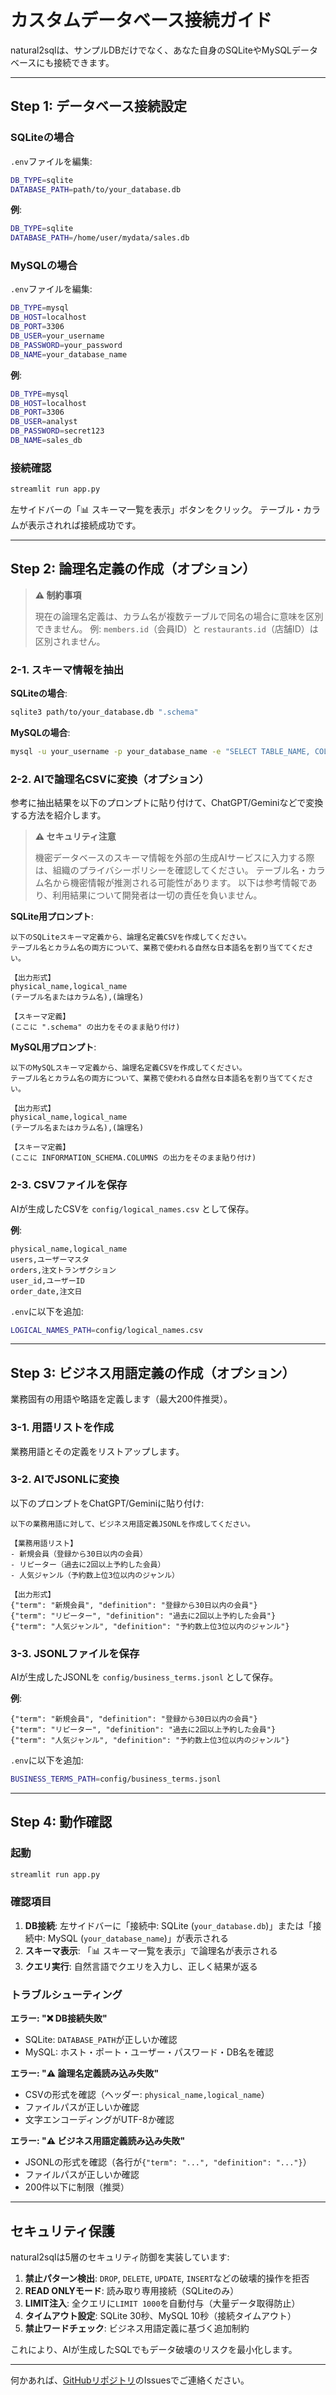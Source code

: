 # カスタムデータベース接続ガイド

natural2sqlは、サンプルDBだけでなく、あなた自身のSQLiteやMySQLデータベースにも接続できます。

---

## Step 1: データベース接続設定

### SQLiteの場合

`.env`ファイルを編集:

```bash
DB_TYPE=sqlite
DATABASE_PATH=path/to/your_database.db
```

**例**:
```bash
DB_TYPE=sqlite
DATABASE_PATH=/home/user/mydata/sales.db
```

### MySQLの場合

`.env`ファイルを編集:

```bash
DB_TYPE=mysql
DB_HOST=localhost
DB_PORT=3306
DB_USER=your_username
DB_PASSWORD=your_password
DB_NAME=your_database_name
```

**例**:
```bash
DB_TYPE=mysql
DB_HOST=localhost
DB_PORT=3306
DB_USER=analyst
DB_PASSWORD=secret123
DB_NAME=sales_db
```

### 接続確認

```bash
streamlit run app.py
```

左サイドバーの「📊 スキーマ一覧を表示」ボタンをクリック。
テーブル・カラムが表示されれば接続成功です。

---

## Step 2: 論理名定義の作成（オプション）

> **⚠️ 制約事項**
>
> 現在の論理名定義は、カラム名が複数テーブルで同名の場合に意味を区別できません。
> 例: `members.id`（会員ID）と `restaurants.id`（店舗ID）は区別されません。

### 2-1. スキーマ情報を抽出

**SQLiteの場合**:

```bash
sqlite3 path/to/your_database.db ".schema"
```

**MySQLの場合**:

```bash
mysql -u your_username -p your_database_name -e "SELECT TABLE_NAME, COLUMN_NAME, DATA_TYPE FROM INFORMATION_SCHEMA.COLUMNS WHERE TABLE_SCHEMA = 'your_database_name' ORDER BY TABLE_NAME, ORDINAL_POSITION;"
```

### 2-2. AIで論理名CSVに変換（オプション）

参考に抽出結果を以下のプロンプトに貼り付けて、ChatGPT/Geminiなどで変換する方法を紹介します。

> **⚠️ セキュリティ注意**
>
> 機密データベースのスキーマ情報を外部の生成AIサービスに入力する際は、組織のプライバシーポリシーを確認してください。
> テーブル名・カラム名から機密情報が推測される可能性があります。
> 以下は参考情報であり、利用結果について開発者は一切の責任を負いません。

**SQLite用プロンプト**:

```
以下のSQLiteスキーマ定義から、論理名定義CSVを作成してください。
テーブル名とカラム名の両方について、業務で使われる自然な日本語名を割り当ててください。

【出力形式】
physical_name,logical_name
(テーブル名またはカラム名),(論理名)

【スキーマ定義】
(ここに ".schema" の出力をそのまま貼り付け)

```

**MySQL用プロンプト**:

```
以下のMySQLスキーマ定義から、論理名定義CSVを作成してください。
テーブル名とカラム名の両方について、業務で使われる自然な日本語名を割り当ててください。

【出力形式】
physical_name,logical_name
(テーブル名またはカラム名),(論理名)

【スキーマ定義】
(ここに INFORMATION_SCHEMA.COLUMNS の出力をそのまま貼り付け)

```

### 2-3. CSVファイルを保存

AIが生成したCSVを `config/logical_names.csv` として保存。

**例**:
```csv
physical_name,logical_name
users,ユーザーマスタ
orders,注文トランザクション
user_id,ユーザーID
order_date,注文日
```

`.env`に以下を追加:

```bash
LOGICAL_NAMES_PATH=config/logical_names.csv
```

---

## Step 3: ビジネス用語定義の作成（オプション）

業務固有の用語や略語を定義します（最大200件推奨）。

### 3-1. 用語リストを作成

業務用語とその定義をリストアップします。

### 3-2. AIでJSONLに変換

以下のプロンプトをChatGPT/Geminiに貼り付け:

```
以下の業務用語に対して、ビジネス用語定義JSONLを作成してください。

【業務用語リスト】
- 新規会員（登録から30日以内の会員）
- リピーター（過去に2回以上予約した会員）
- 人気ジャンル（予約数上位3位以内のジャンル）

【出力形式】
{"term": "新規会員", "definition": "登録から30日以内の会員"}
{"term": "リピーター", "definition": "過去に2回以上予約した会員"}
{"term": "人気ジャンル", "definition": "予約数上位3位以内のジャンル"}
```

### 3-3. JSONLファイルを保存

AIが生成したJSONLを `config/business_terms.jsonl` として保存。

**例**:
```jsonl
{"term": "新規会員", "definition": "登録から30日以内の会員"}
{"term": "リピーター", "definition": "過去に2回以上予約した会員"}
{"term": "人気ジャンル", "definition": "予約数上位3位以内のジャンル"}
```

`.env`に以下を追加:

```bash
BUSINESS_TERMS_PATH=config/business_terms.jsonl
```

---

## Step 4: 動作確認

### 起動

```bash
streamlit run app.py
```

### 確認項目

1. **DB接続**: 左サイドバーに「接続中: SQLite (`your_database.db`)」または「接続中: MySQL (`your_database_name`)」が表示される
2. **スキーマ表示**: 「📊 スキーマ一覧を表示」で論理名が表示される
3. **クエリ実行**: 自然言語でクエリを入力し、正しく結果が返る

### トラブルシューティング

**エラー: "❌ DB接続失敗"**
- SQLite: `DATABASE_PATH`が正しいか確認
- MySQL: ホスト・ポート・ユーザー・パスワード・DB名を確認

**エラー: "⚠️ 論理名定義読み込み失敗"**
- CSVの形式を確認（ヘッダー: `physical_name,logical_name`）
- ファイルパスが正しいか確認
- 文字エンコーディングがUTF-8か確認

**エラー: "⚠️ ビジネス用語定義読み込み失敗"**
- JSONLの形式を確認（各行が`{"term": "...", "definition": "..."}`）
- ファイルパスが正しいか確認
- 200件以下に制限（推奨）

---

## セキュリティ保護

natural2sqlは5層のセキュリティ防御を実装しています:

1. **禁止パターン検出**: `DROP`, `DELETE`, `UPDATE`, `INSERT`などの破壊的操作を拒否
2. **READ ONLYモード**: 読み取り専用接続（SQLiteのみ）
3. **LIMIT注入**: 全クエリに`LIMIT 1000`を自動付与（大量データ取得防止）
4. **タイムアウト設定**: SQLite 30秒、MySQL 10秒（接続タイムアウト）
5. **禁止ワードチェック**: ビジネス用語定義に基づく追加制約

これにより、AIが生成したSQLでもデータ破壊のリスクを最小化します。

---

何かあれば、[GitHubリポジトリ](https://github.com/yo2158/natural2sql)のIssuesでご連絡ください。
